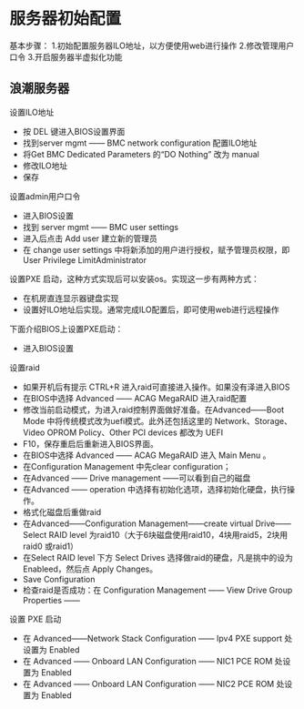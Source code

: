 # 服务器初始配置

基本步骤：
1.初始配置服务器ILO地址，以方便使用web进行操作
2.修改管理用户口令
3.开启服务器半虚拟化功能

## 浪潮服务器
设置ILO地址
- 按 DEL 键进入BIOS设置界面
- 找到server mgmt —— BMC network configuration 配置ILO地址
- 将Get BMC Dedicated Parameters 的“DO Nothing” 改为 manual
- 修改ILO地址
- 保存

设置admin用户口令

- 进入BIOS设置
- 找到 server mgmt —— BMC user settings 
- 进入后点击 Add user 建立新的管理员
- 在 change user settings 中将新添加的用户进行授权，赋予管理员权限，即User Privilege LimitAdministrator

设置PXE 启动，这种方式实现后可以安装os。实现这一步有两种方式：
- 在机房直连显示器键盘实现
- 设置好ILO地址后实现。通常完成ILO配置后，即可使用web进行远程操作

下面介绍BIOS上设置PXE启动：
- 进入BIOS设置



设置raid
- 如果开机后有提示 CTRL+R 进入raid可直接进入操作。如果没有泽进入BIOS
- 在BIOS中选择 Advanced —— ACAG MegaRAID 进入raid配置
- 修改当前启动模式，为进入raid控制界面做好准备。在Advanced——Boot Mode 中将传统模式改为uefi模式。此外还包括这里的 Network、Storage、Video OPROM Policy、Other PCI devices 都改为 UEFI
- F10，保存重启后重新进入BIOS界面。
- 在BIOS中选择 Advanced —— ACAG MegaRAID 进入 Main Menu 。
- 在Configuration Management 中先clear configuration；
- 在Advanced —— Drive management ——可以看到自己的磁盘
- 在Advanced —— operation 中选择有初始化选项，选择初始化硬盘，执行操作。
- 格式化磁盘后重做raid
- 在Advanced——Configuration Management——create virtual Drive——Select RAID level 为raid10（大于6块磁盘使用raid10，4块用raid5，2块用raid0 或raid1）
- 在Select RAID level 下方 Select Drives 选择做raid的硬盘，凡是挑中的设为Enableed，然后点 Apply Changes。
- Save Configuration
- 检查raid是否成功：在 Configuration Management —— View Drive Group Properties —— 


设置 PXE 启动
- 在 Advanced——Network Stack Configuration —— Ipv4 PXE support 处设置为 Enabled
- 在 Advanced —— Onboard LAN Configuration —— NIC1 PCE ROM  处设置为 Enabled
- 在 Advanced —— Onboard LAN Configuration —— NIC2 PCE ROM  处设置为 Enabled
